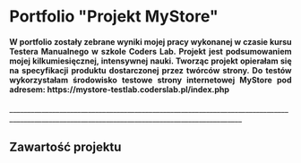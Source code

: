 # Portfolio "Projekt MyStore"
<h4 align="justify">W portfolio zostały zebrane wyniki mojej pracy wykonanej w czasie kursu Testera Manualnego w szkole Coders Lab. Projekt jest podsumowaniem mojej kilkumiesięcznej, intensywnej nauki. Tworząc projekt opierałam się na specyfikacji produktu dostarczonej przez twórców strony. Do testów wykorzystałam środowisko testowe strony internetowej MyStore pod adresem: https://mystore-testlab.coderslab.pl/index.php </h4>
_______________________________________________________________________________________________________________________________________________

## Zawartość projektu 

